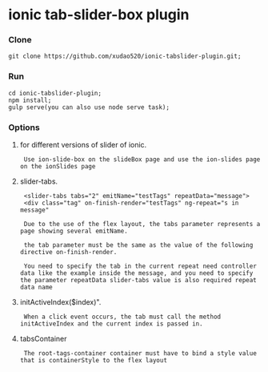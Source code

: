 # ionic tab-slider-box plugin

### Clone
    git clone https://github.com/xudao520/ionic-tabslider-plugin.git;

### Run
    cd ionic-tabslider-plugin;
    npm install;
    gulp serve(you can also use node serve task);

### Options
1. for different versions of slider of ionic.

        Use ion-slide-box on the slideBox page and use the ion-slides page on the ionSlides page


2. slider-tabs.


	    <slider-tabs tabs="2" emitName="testTags" repeatData="message">
        <div class="tag" on-finish-render="testTags" ng-repeat="s in message"

        Due to the use of the flex layout, the tabs parameter represents a page showing several emitName.

        the tab parameter must be the same as the value of the following directive on-finish-render.

        You need to specify the tab in the current repeat need controller data like the example inside the message, and you need to specify the parameter repeatData slider-tabs value is also required repeat data name

3. initActiveIndex($index)".

        When a click event occurs, the tab must call the method initActiveIndex and the current index is passed in.

4. tabsContainer

        The root-tags-container container must have to bind a style value that is containerStyle to the flex layout